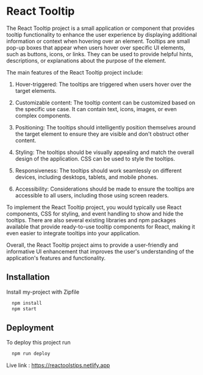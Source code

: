 
# React Tooltip

The React Tooltip project is a small application or component that provides tooltip functionality to enhance the user experience by displaying additional information or context when hovering over an element. Tooltips are small pop-up boxes that appear when users hover over specific UI elements, such as buttons, icons, or links. They can be used to provide helpful hints, descriptions, or explanations about the purpose of the element.

The main features of the React Tooltip project include:

1. Hover-triggered: The tooltips are triggered when users hover over the target elements.

2. Customizable content: The tooltip content can be customized based on the specific use case. It can contain text, icons, images, or even complex components.

3. Positioning: The tooltips should intelligently position themselves around the target element to ensure they are visible and don't obstruct other content.

4. Styling: The tooltips should be visually appealing and match the overall design of the application. CSS can be used to style the tooltips.

5. Responsiveness: The tooltips should work seamlessly on different devices, including desktops, tablets, and mobile phones.

6. Accessibility: Considerations should be made to ensure the tooltips are accessible to all users, including those using screen readers.

To implement the React Tooltip project, you would typically use React components, CSS for styling, and event handling to show and hide the tooltips. There are also several existing libraries and npm packages available that provide ready-to-use tooltip components for React, making it even easier to integrate tooltips into your application.

Overall, the React Tooltip project aims to provide a user-friendly and informative UI enhancement that improves the user's understanding of the application's features and functionality.


## Installation

Install my-project with Zipfile

```bash
  npm install 
  npm start
```
    
## Deployment

To deploy this project run

```bash
  npm run deploy
```

Live link : https://reactoolstips.netlify.app
